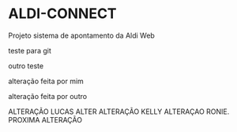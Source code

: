 # ALDI-CONNECT
Projeto sistema de apontamento da Aldi Web

teste para git

outro teste

alteração feita por mim

alteração feita por outro



ALTERAÇÃO LUCAS ALTER
ALTERAÇÃO KELLY
ALTERAÇAO RONIE.
PROXIMA ALTERAÇÃO